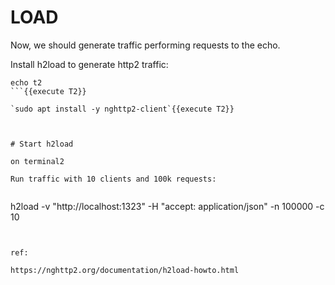 # LOAD
Now, we should generate traffic performing requests to the echo.

Install h2load to generate http2 traffic:

```
echo t2
```{{execute T2}}

`sudo apt install -y nghttp2-client`{{execute T2}}



# Start h2load

on terminal2

Run traffic with 10 clients and 100k requests:


```
h2load -v "http://localhost:1323" -H "accept: application/json" -n 100000 -c 10
```{{execute T2}}


ref:

https://nghttp2.org/documentation/h2load-howto.html


